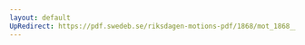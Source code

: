 ```yaml
---
layout: default
UpRedirect: https://pdf.swedeb.se/riksdagen-motions-pdf/1868/mot_1868__ak__00004.pdf
---
```

